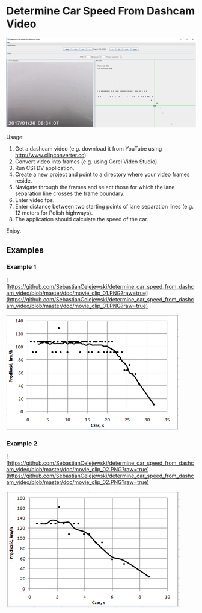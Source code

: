 # Determine Car Speed From Dashcam Video

![asdfasdf](https://github.com/SebastianCelejewski/determine_car_speed_from_dashcam_video/raw/master/doc/screenshot.png)

Usage:

1. Get a dashcam video (e.g. download it from YouTube using http://www.clipconverter.cc).
2. Convert video into frames (e.g. using Corel Video Studio).
3. Run CSFDV application.
4. Create a new project and point to a directory where your video frames reside.
5. Navigate through the frames and select those for which the lane separation line crosses the frame boundary.
6. Enter video fps.
7. Enter distance between two starting points of lane separation lines (e.g. 12 meters for Polish highways).
8. The application should calculate the speed of the car.

Enjoy.

## Examples

### Example 1

![https://github.com/SebastianCelejewski/determine_car_speed_from_dashcam_video/blob/master/doc/movie_clip_01.PNG?raw=true](https://github.com/SebastianCelejewski/determine_car_speed_from_dashcam_video/blob/master/doc/movie_clip_01.PNG?raw=true)

![](https://github.com/SebastianCelejewski/determine_car_speed_from_dashcam_video/blob/master/doc/chart_01.PNG?raw=true)

### Example 2

![https://github.com/SebastianCelejewski/determine_car_speed_from_dashcam_video/blob/master/doc/movie_clip_02.PNG?raw=true](https://github.com/SebastianCelejewski/determine_car_speed_from_dashcam_video/blob/master/doc/movie_clip_02.PNG?raw=true)

![](https://github.com/SebastianCelejewski/determine_car_speed_from_dashcam_video/blob/master/doc/chart_02.PNG?raw=true)
